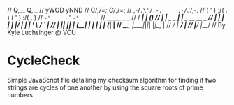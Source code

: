 //      Q,__            Q,._
//       yWOD            yNND
//     C/_,/=;         C/_,/=;
//   ,-/`.\'/,-.     ,-/`.\'/,-.
//  ( ' ) ;/( . )   ( ' ) :/( . )
//   `-'     `-'     `-'     `-'
//   _____           _ _
//  / ____|         | (_)
// | |    _   _  ___| |_ _ __   __ _
// | |   | | | |/ __| | | '_ \ / _` |
// | |___| |_| | (__| | | | | | (_| |
//  \_____\__, |\___|_|_|_| |_|\__, |
//         __/ |                __/ |
//        |___/                |___/
// By Kyle Luchsinger @ VCU

# CycleCheck
Simple JavaScript file detailing my checksum algorithm for finding if two strings are cycles of one another by using the square roots of prime numbers.
